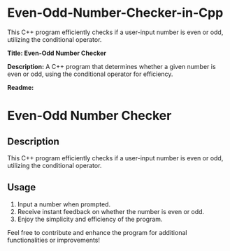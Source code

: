 # Even-Odd-Number-Checker-in-Cpp
 This C++ program efficiently checks if a user-input number is even or odd, utilizing the conditional operator.


**Title: Even-Odd Number Checker**

**Description:**
A C++ program that determines whether a given number is even or odd, using the conditional operator for efficiency.

**Readme:**
# Even-Odd Number Checker

## Description
This C++ program efficiently checks if a user-input number is even or odd, utilizing the conditional operator.

## Usage
1. Input a number when prompted.
2. Receive instant feedback on whether the number is even or odd.
3. Enjoy the simplicity and efficiency of the program.

Feel free to contribute and enhance the program for additional functionalities or improvements!